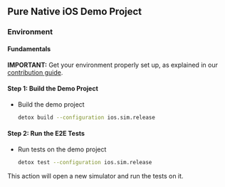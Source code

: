 ## Pure Native iOS Demo Project

### Environment

#### Fundamentals

**IMPORTANT:** Get your environment properly set up, as explained in our [contribution guide](https://wix.github.io/docs/contributing).

#### Step 1: Build the Demo Project

* Build the demo project

    ```sh
    detox build --configuration ios.sim.release
    ```

#### Step 2: Run the E2E Tests

* Run tests on the demo project

    ```sh
    detox test --configuration ios.sim.release
    ```

This action will open a new simulator and run the tests on it.
